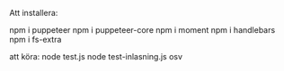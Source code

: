 Att installera:


npm i puppeteer
npm i puppeteer-core
npm i moment
npm i handlebars
npm i fs-extra

att köra:
node test.js
node test-inlasning.js
osv
